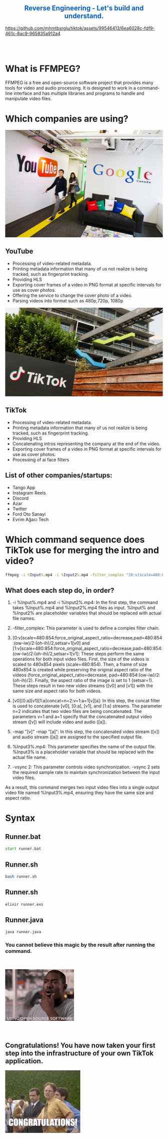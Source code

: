 <h2 align="center" style="color:#005fbc">Reverse Engineering - Let's build and understand.</h2>


https://github.com/mhmtbsrglu/tiktok/assets/99546413/6ea6028c-fdf9-461c-8ac9-965835a912a4



<br/>
<br/>

# What is FFMPEG?

FFMPEG is a free and open-source software project that provides many tools for video and audio processing. It is designed to work in a command-line interface and has multiple libraries and programs to handle and manipulate video files.

# Which companies are using?

![alt text](youtube-google-canada.jpg "YouTube")

## YouTube

- Processing of video-related metadata.
- Printing metadata information that many of us not realize is being tracked, such as fingerprint tracking.
- Providing HLS
- Exporting cover frames of a video in PNG format at specific intervals for use as cover photos.
- Offering the service to change the cover photo of a video.
- Parsing videos into format such as 480p,720p, 1080p

![alt text](tiktok.jpg "YouTube")

## TikTok

- Processing of video-related metadata.
- Printing metadata information that many of us not realize is being tracked, such as fingerprint tracking.
- Providing HLS
- Concatenating intros representing the company at the end of the video.
- Exporting cover frames of a video in PNG format at specific intervals for use as cover photos.
- Processing of ai face filters

## List of other companies/startups:

- Tango App
- Instagram Reels
- Discord
- Azar
- Twitter
- Ford Oto Sanayi
- Evrim Ağacı Tech

# Which command sequence does TikTok use for merging the intro and video?

```cmd
ffmpeg -i %Input%.mp4 -i %Input2%.mp4 -filter_complex "[0:v]scale=480:854:force_original_aspect_ratio=decrease,pad=480:854:(ow-iw)/2:(oh-ih)/2,setsar=1[v0];[1:v]scale=480:854:force_original_aspect_ratio=decrease,pad=480:854:(ow-iw)/2:(oh-ih)/2,setsar=1[v1];[v0][0:a][v1][1:a]concat=n=2:v=1:a=1[v][a]" -map "[v]" -map "[a]" %Input3%.mp4 -vsync 2

```

## What does each step do, in order?

1. -i %Input%.mp4 and -i %Input2%.mp4: In the first step, the command takes %Input%.mp4 and %Input2%.mp4 files as input. %Input% and %Input2% are placeholder variables that should be replaced with actual file names.

2. -filter_complex: This parameter is used to define a complex filter chain.

3. [0:v]scale=480:854:force_original_aspect_ratio=decrease,pad=480:854:(ow-iw)/2:(oh-ih)/2,setsar=1[v0] and [1:v]scale=480:854:force_original_aspect_ratio=decrease,pad=480:854:(ow-iw)/2:(oh-ih)/2,setsar=1[v1]: These steps perform the same operations for both input video files. First, the size of the videos is scaled to 480x854 pixels (scale=480:854). Then, a frame of size 480x854 is created while preserving the original aspect ratio of the videos (force_original_aspect_ratio=decrease, pad=480:854:(ow-iw)/2:(oh-ih)/2). Finally, the aspect ratio of the image is set to 1 (setsar=1). These steps result in two new video streams ([v0] and [v1]) with the same size and aspect ratio for both videos.

4. [v0][0:a][v1][1:a]concat=n=2:v=1:a=1[v][a]: In this step, the concat filter is used to concatenate [v0], [0:a], [v1], and [1:a] streams. The parameter n=2 indicates that two video files are being concatenated. The parameters v=1 and a=1 specify that the concatenated output video stream ([v]) will include video and audio ([a]).

5. -map "[v]" -map "[a]": In this step, the concatenated video stream ([v]) and audio stream ([a]) are assigned to the specified output file.

6. %Input3%.mp4: This parameter specifies the name of the output file. %Input3% is a placeholder variable that should be replaced with the actual file name.

7. -vsync 2: This parameter controls video synchronization. -vsync 2 sets the required sample rate to maintain synchronization between the input video files.

As a result, this command merges two input video files into a single output video file named %Input3%.mp4, ensuring they have the same size and aspect ratio.

# Syntax

## Runner.bat

```cmd
start runner.bat
```

## Runner.sh

```bash
bash runner.sh
```

## Runner.sh

```cmd
elixir runner.exs
```

## Runner.java

```cmd
java runner.java
```

### You cannot believe this magic by the result after running the command.

<br/>

![alt text](os.gif "Tepki")
<br/>
<br/>
<br/>

## Congratulations! You have now taken your first step into the infrastructure of your own TikTok application.

![alt text](tebrikler.gif "Tebrikler")
